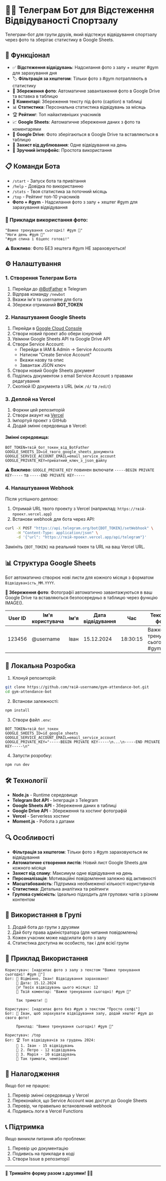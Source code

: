 # 🏋️‍♂️ Телеграм Бот для Відстеження Відвідуваності Спортзалу

Телеграм-бот для групи друзів, який відстежує відвідування спортзалу через фото та зберігає статистику в Google Sheets.

## 🚀 Функціонал

- ✅ **Відстеження відвідувань**: Надсилання фото з залу + хештег #gym для зарахування дня
- 🏷️ **Фільтрація за хештегом**: Тільки фото з #gym потрапляють в статистику
- 📸 **Збереження фото**: Автоматичне завантаження фото в Google Drive та вставка в таблицю
- 💬 **Коментарі**: Збереження тексту під фото (caption) в таблиці
- 📊 **Статистика**: Персональна статистика відвідувань за місяць
- 🏆 **Рейтинг**: Топ найактивніших учасників
- 📈 **Google Sheets**: Автоматичне збереження даних з фото та коментарями
- 💾 **Google Drive**: Фото зберігаються в Google Drive та вставляються в таблицю
- 🔄 **Захист від дублювання**: Одне відвідування на день
- 📱 **Зручний інтерфейс**: Простота використання

## 📋 Команди Бота

- `/start` - Запуск бота та привітання
- `/help` - Довідка по використанню
- `/stats` - Твоя статистика за поточний місяць
- `/top` - Рейтинг топ-10 учасників
- **Фото + #gym** - Надсилання фото з залу + хештег #gym для зарахування відвідування

### 📸 Приклади використання фото:
```
"Важке тренування сьогодні! #gym 💪"
"Ноги день #gym 🦵"  
"#gym спина і біцепс готові!"
```

⚠️ **Важливо**: Фото БЕЗ хештега #gym НЕ зараховуються!

## ⚙️ Налаштування

### 1. Створення Телеграм Бота

1. Перейди до [@BotFather](https://t.me/BotFather) в Telegram
2. Відправ команду `/newbot`
3. Вкажи ім'я та username для бота
4. Збережи отриманий **BOT_TOKEN**

### 2. Налаштування Google Sheets

1. Перейди в [Google Cloud Console](https://console.cloud.google.com/)
2. Створи новий проект або обери існуючий
3. Увімкни Google Sheets API та Google Drive API
4. Створи Service Account:
   - Перейди в IAM & Admin → Service Accounts
   - Натисни "Create Service Account"
   - Вкажи назву та опис
   - Завантаж JSON ключ
5. Створи новий Google Sheets документ
6. Поділись документом з email Service Account з правами редагування
7. Скопіюй ID документа з URL (між `/d/` та `/edit`)

### 3. Деплой на Vercel

1. Форкни цей репозиторій
2. Створи акаунт на [Vercel](https://vercel.com)
3. Імпортуй проект з GitHub
4. Додай змінні середовища в Vercel:

#### Змінні середовища:

```
BOT_TOKEN=твій_бот_токен_від_BotFather
GOOGLE_SHEETS_ID=id_твого_google_sheets_документа
GOOGLE_SERVICE_ACCOUNT_EMAIL=email_service_account
GOOGLE_PRIVATE_KEY=приватний_ключ_з_json_файлу
```

⚠️ **Важливо**: `GOOGLE_PRIVATE_KEY` повинен включати `-----BEGIN PRIVATE KEY-----` та `-----END PRIVATE KEY-----`

### 4. Налаштування Webhook

Після успішного деплою:

1. Отримай URL твого проекту з Vercel (наприклад: `https://твій-проект.vercel.app`)
2. Встанови webhook для бота через API:

```bash
curl -X POST "https://api.telegram.org/bot{BOT_TOKEN}/setWebhook" \
     -H "Content-Type: application/json" \
     -d '{"url": "https://твій-проект.vercel.app/api/telegram"}'
```

Замініть `{BOT_TOKEN}` на реальний токен та URL на ваш Vercel URL.

## 📊 Структура Google Sheets

Бот автоматично створює нові листи для кожного місяця з форматом `Відвідуваність_MM.YYYY`.

**📸 Збереження фото**: Фотографії автоматично завантажуються в ваш Google Drive та вставляються безпосередньо в таблицю через функцію IMAGE().

| User ID | Ім'я користувача | Ім'я | Дата відвідування | Час | Текст під фото | Фото |
|---------|------------------|------|-------------------|-----|----------------|------|
| 123456  | @username        | Іван | 15.12.2024        | 18:30:15 | Важке тренування сьогодні! #gym 💪 | 📸 [IMAGE] |

## 🔧 Локальна Розробка

1. Клонуй репозиторій:
```bash
git clone https://github.com/твій-username/gym-attendance-bot.git
cd gym-attendance-bot
```

2. Встанови залежності:
```bash
npm install
```

3. Створи файл `.env`:
```env
BOT_TOKEN=твій_бот_токен
GOOGLE_SHEETS_ID=id_google_sheets
GOOGLE_SERVICE_ACCOUNT_EMAIL=email_service_account
GOOGLE_PRIVATE_KEY="-----BEGIN PRIVATE KEY-----\n...\n-----END PRIVATE KEY-----\n"
```

4. Запусти розробку:
```bash
npm run dev
```

## 🛠️ Технології

- **Node.js** - Runtime середовище
- **Telegram Bot API** - Інтеграція з Telegram
- **Google Sheets API** - Збереження даних в таблиці
- **Google Drive API** - Збереження та хостинг фотографій
- **Vercel** - Serverless хостинг
- **Moment.js** - Робота з датами

## 🔍 Особливості

- **Фільтрація за хештегом**: Тільки фото з #gym зараховуються як відвідування
- **Автоматичне створення листів**: Новий лист Google Sheets для кожного місяця
- **Захист від спаму**: Максимум одне відвідування на день
- **Персоналізація**: Мотиваційні повідомлення залежно від активності
- **Масштабованість**: Підтримка необмеженої кількості користувачів
- **Статистика**: Детальна аналітика та рейтинги
- **Групова сумісність**: Ідеально підходить для групових чатів з різним контентом

## 🤝 Використання в Групі

1. Додай бота до групи з друзями
2. Дай боту права адміністратора (для читання повідомлень)
3. Кожен учасник може надсилати фото з залу
4. Статистика доступна як особисто, так і для всієї групи

## 📝 Приклад Використання

```
Користувач: [надсилає фото з залу з текстом "Важке тренування сьогодні! #gym 💪"]
Бот: 🎉 Відмінно, Іван! Відвідування зараховано!
     📅 Дата: 15.12.2024
     🏋️‍♂️ Твоїх відвідувань цього місяця: 12
     💬 Твій коментар: "Важке тренування сьогодні! #gym 💪"
     
     Так тримати! 💪

Користувач: [надсилає фото без #gym з текстом "Просто селфі"]
Бот: 📸 Іван, щоб зарахувати відвідування залу, додай хештег #gym до свого фото!
     
     Приклад: "Важке тренування сьогодні! #gym 💪"

Користувач: /top
Бот: 🏆 Топ відвідувачів за грудень 2024:
     🥇 1. Іван - 15 відвідувань
     🥈 2. Петро - 12 відвідувань
     🥉 3. Марія - 10 відвідувань
     💪 Так тримати, чемпіони!
```

## 🔧 Налагодження

Якщо бот не працює:

1. Перевір змінні середовища у Vercel
2. Переконайся, що Service Account має доступ до Google Sheets
3. Перевір, чи правильно встановлений webhook
4. Подивись логи в Vercel Functions

## 📞 Підтримка

Якщо виникли питання або проблеми:
1. Перевір цю документацію
2. Подивись на приклади в коді
3. Створи Issue в репозиторії

---

💪 **Тримайте форму разом з друзями!** 🏋️‍♂️ 